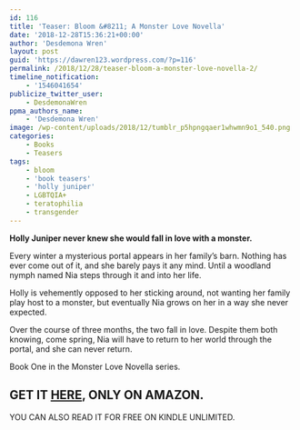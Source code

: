```yaml
---
id: 116
title: 'Teaser: Bloom &#8211; A Monster Love Novella'
date: '2018-12-28T15:36:21+00:00'
author: 'Desdemona Wren'
layout: post
guid: 'https://dawren123.wordpress.com/?p=116'
permalink: /2018/12/28/teaser-bloom-a-monster-love-novella-2/
timeline_notification:
    - '1546041654'
publicize_twitter_user:
    - DesdemonaWren
ppma_authors_name:
    - 'Desdemona Wren'
image: /wp-content/uploads/2018/12/tumblr_p5hpngqaer1whwmn9o1_540.png
categories:
    - Books
    - Teasers
tags:
    - bloom
    - 'book teasers'
    - 'holly juniper'
    - LGBTQIA+
    - teratophilia
    - transgender
---
```


**Holly Juniper never knew she would fall in love with a monster.**

Every winter a mysterious portal appears in her family’s barn. Nothing has ever come out of it, and she barely pays it any mind. Until a woodland nymph named Nia steps through it and into her life.   
  
Holly is vehemently opposed to her sticking around, not wanting her family play host to a monster, but eventually Nia grows on her in a way she never expected.   
  
Over the course of three months, the two fall in love. Despite them both knowing, come spring, Nia will have to return to her world through the portal, and she can never return.  
  
Book One in the Monster Love Novella series.

## GET IT [HERE](https://amazon.com/Bloom-Monster-Novella-Desdemona-Wren-ebook/dp/B07B4SLH9S/ref=la_B07B4WG4S8_1_1?), ONLY ON AMAZON.

YOU CAN ALSO READ IT FOR FREE ON KINDLE UNLIMITED.